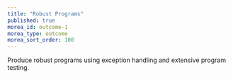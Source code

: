 ```yaml
---
title: "Robust Programs"
published: true
morea_id: outcome-1
morea_type: outcome
morea_sort_order: 100
---
```


Produce robust programs using exception handling and extensive program testing.